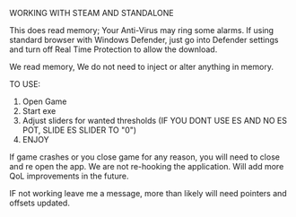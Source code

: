 WORKING WITH STEAM AND STANDALONE

This does read memory; Your Anti-Virus may ring some alarms. If using standard browser with Windows Defender, just go into Defender settings and turn off Real Time Protection to allow the download. 


We read memory, We do not need to inject or alter anything in memory. 


TO USE:
1) Open Game
2) Start exe
3) Adjust sliders for wanted thresholds (IF YOU DONT USE ES AND NO ES POT, SLIDE ES SLIDER TO "0")
4) ENJOY

If game crashes or you close game for any reason, you will need to close and re open the app. We are not re-hooking the application. Will add more QoL improvements in the future.

IF not working leave me a message, more than likely will need pointers and offsets updated. 
